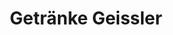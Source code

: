 ---
title: "Getränke Geissler"
url: /hoehenkirchen-siegertsbrunn/getraenke-geissler/
shop: Getränke
---